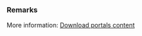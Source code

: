 ### Remarks

More information: [Download portals content](/power-apps/maker/portals/power-apps-cli-tutorial#step-3-download-portals-content)